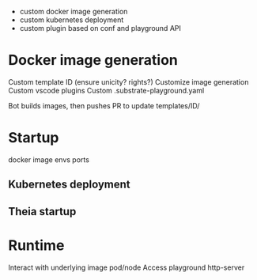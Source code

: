 * custom docker image generation
* custom kubernetes deployment
* custom plugin based on conf and playground API

# Docker image generation

Custom template ID (ensure unicity? rights?)
Customize image generation 
Custom vscode plugins
Custom .substrate-playground.yaml

Bot builds images, then pushes PR to update templates/ID/

# Startup

docker image
envs
ports

## Kubernetes deployment

## Theia startup

# Runtime

Interact with underlying image pod/node
Access playground http-server